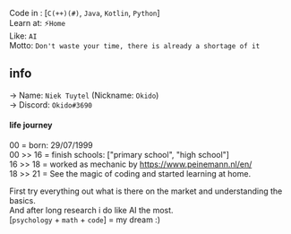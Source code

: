 Code in : [`C(++)(#)`, `Java`, `Kotlin`, `Python`]  
Learn at: ⚡`Home`  
Like: `AI`  
Motto: `Don't waste your time, there is already a shortage of it`  
  
## info
-> Name: `Niek Tuytel` (Nickname: `Okido`)  
-> Discord: `Okido#3690`  

#### life journey
00        = born: 29/07/1999  
00 >> 16  = finish schools: ["primary school", "high school"]  
16 >> 18  = worked as mechanic by https://www.peinemann.nl/en/   
18 >> 21 =  See the magic of coding and started learning at home.    

First try everything out what is there on the market and understanding the basics.  
And after long research i do like AI the most.   
[`psychology` + `math` + `code`] = my dream :)

